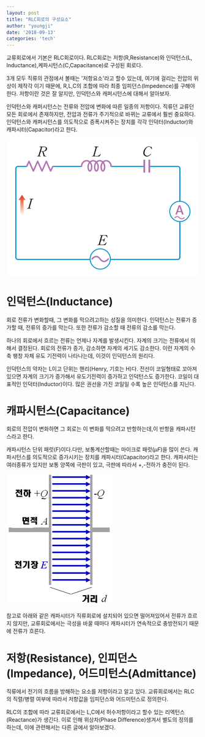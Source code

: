 ```yaml
---
layout: post
title: "RLC회로의 구성요소"
author: "youngji"
date: '2018-09-13'
categories: 'tech'
---
```

교류회로에서 기본은 RLC회로이다. RLC회로는 저항(R,Resistance)와 인덕턴스(L, Inductance),케파시턴스(C,Capacitance)로 구성된 회로다.

3개 모두 직류의 관점에서 볼때는 '저항요소'라고 할수 있는데, 여기에 걸리는 전압의 위상이 제작각 이기 때문에, R,L,C의 조합에 따라 최종 임피던스(Impedence)를 구해야 한다. 저항이란 것은 잘 알지만, 인덕턴스와 캐퍼시턴스에 대해서 알아보자.

인덕턴스와 캐퍼시턴스는 전류와 전압에 변화에 따른 일종의 저항이다. 직류던 교류던 모든 회로에서 존재하지만, 전압과 전류가 주기적으로 바뀌는 교류에서 훨씬 중요하다. 인덕턴스와 캐퍼시턴스를 의도적으로 증폭시켜주는 장치를 각각 인덕터(Inductor)와 캐파시터(Capacitor)라고 한다.  

![RLC회로](figure/R-L-C-회로.png)

# 인덕턴스(Inductance)
회로 전류가 변화할때, 그 변화를 막으려고하는 성질을 의미한다. 인덕턴스는 전류가 증가할 때, 전류의 증가를 막는다. 또한 전류가 감소할 때 전류의 감소를 막는다.

하나의 회로에서 흐르는 전류는 언제나 자계를 발생시킨다. 자계의 크기는 전류에서 의해서 결정된다. 회로의 전류가 증가, 감소하면 자계의 세기도 감소한다. 이런 자계의 수축 팽창 자체 유도 기전력이 나타나는데, 이것이 인덕턴스의 원리다.

인덕턴스의 약자는 L이고 단위는 핸리(Henry, 기호는 H)다. 전선이 코일형태로 꼬아져 있으면 자계의 크기가 증가해서 유도기전력이 증가하고 인덕턴스도 증가한다. 코일이 대표적인 인덕터(Inductor)이다. 많은 권선을 가진 코일일 수록 높은 인덕턴스를 지닌다.

# 캐파시턴스(Capacitance)
회로의 전압이 변화하면 그 회로는 이 변화를 막으려고 반항하는데,이 반항을 캐파시턴스라고 한다.

캐파시턴스 단위 패럿(F)이다.다만, 보통계산할때는 마이크로 패럿($\mu F$)을 많이 쓴다. 캐파시턴스를 의도적으로 증가시키는 장치를 캐파시터(Capacitor)라고 한다. 캐파시터는 여러종류가 있지만 보통 양쪽에 극판이 있고, 극판에 따라서 +,-전하가 충전이 된다.

![평행판축전지](figure/평행판축전기.png)

참고로 아래와 같은 캐파시터가 직류회로에 설치되어 있으면 떨어져있어서 전류가 흐르지 않지만, 교류회로에서는 극성을 바꿀 때마다 캐파시터가 연속적으로 충방전되기 때문에 전류가 흐른다.

# 저항(Resistance), 인피던스(Impedance), 어드미턴스(Admittance)

직류에서 전기의 흐름을 방해하는 요소를 저항이라고 알고 있다. 교류회로에서는 RLC의 직렬/병렬 여부에 따라서 저항값을 임피던스와 어드미턴스로 정의한다.

RLC의 조합에 따라 교류회로에서는 L,C에서 허수저항이라고 할수 있는 리엑턴스(Reactance)가 생긴다. 이로 인해 위상차(Phase Difference)생겨서 별도의 정의를 하는데, 이에 관련해서는 다른 글에서 알아보겠다.
